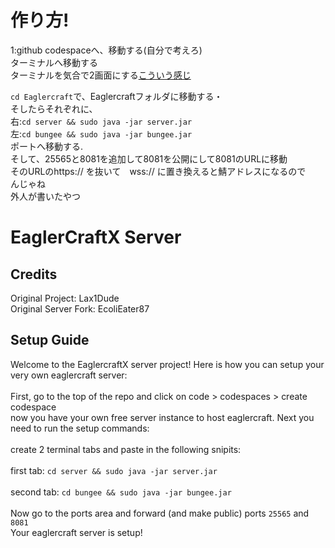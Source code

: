 # 作り方!
1:github codespaceへ、移動する(自分で考えろ)<br>
ターミナルへ移動する<br>
ターミナルを気合で2画面にする[こういう感じ](https://qiita-user-contents.imgix.net/https%3A%2F%2Fres.cloudinary.com%2Fpracticaldev%2Fimage%2Ffetch%2Fs--hRJSDud0--%2Fc_limit%252Cf_auto%252Cfl_progressive%252Cq_auto%252Cw_800%2Fhttps%3A%2F%2Fdev-to-uploads.s3.amazonaws.com%2Fuploads%2Farticles%2Fc73qu0463x2hcyzz10i5.png?ixlib=rb-4.0.0&auto=format&gif-q=60&q=75&w=1400&fit=max&s=d4d3d366e419d18db546ff029372e682)<br>

`cd Eaglercraft`で、Eaglercraftフォルダに移動する・<br>
そしたらそれぞれに、<br>
右:`cd server && sudo java -jar server.jar`<br>
左:`cd bungee && sudo java -jar bungee.jar`<br>
ポートへ移動する.<br>
そして、25565と8081を追加して8081を公開にして8081のURLに移動<br>
そのURLのhttps:// を抜いて　wss:// に置き換えると鯖アドレスになるので<br>
んじゃね<br>
外人が書いたやつ<br>
# EaglerCraftX Server<br>

## Credits<br>
Original Project: Lax1Dude
<br>
Original Server Fork: EcoliEater87
<br>
## Setup Guide
Welcome to the EaglercraftX server project! Here is how you can setup your very own eaglercraft server:
<br>
<br>
First, go to the top of the repo and click on code > codespaces > create codespace
<br>
now you have your own free server instance to host eaglercraft. Next you need to run the setup commands:
<br>
<br>
create 2 terminal tabs and paste in the following snipits:
<br>
<br>
first tab: `cd server && sudo java -jar server.jar`
<br>
<br>
second tab: `cd bungee && sudo java -jar bungee.jar`
<br>
<br>
Now go to the ports area and forward (and make public) ports `25565` and `8081`
<br>
Your eaglercraft server is setup!
